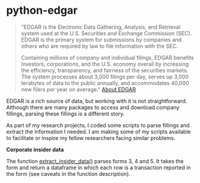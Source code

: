 # python-edgar #

> "EDGAR is the Electronic Data Gathering, Analysis, and Retrieval system used at the U.S. Securities and Exchange Commission (SEC). EDGAR is the primary system for submissions by companies and others who are required by law to file information with the SEC.  
>
> Containing millions of company and individual filings, EDGAR benefits investors, corporations, and the U.S. economy overall by increasing the efficiency, transparency, and fairness of the securities markets. The system processes about 3,000 filings per day, serves up 3,000 terabytes of data to the public annually, and accommodates 40,000 new filers per year on average." [About EDGAR](https://www.sec.gov/edgar/about)

EDGAR is a rich source of data, but working with it is not straightforward. Although there are many packages to access and download company fillings, parsing these fillings is a different story.  
  
As part of my research projects, I coded some scripts to parse fillings and extract the information I needed. I am making some of my scripts available to facilitate or inspire my fellow researchers facing similar problems.

**Corporate insider data**  

The function [extract_insider_data()](https://github.com/rsljr/python-edgar/blob/master/insider_trading.ipynb) parses forms 3, 4 and 5. It takes the form and return a dataframe in which each row is a transaction reported in the form (see caveats in the function description).  
